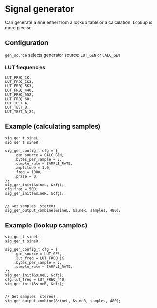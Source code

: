 # Signal generator

Can generate a sine either from a lookup table or a calculation. Lookup is more precise.

## Configuration
`gen_source` selects generator source: `LUT_GEN` or `CALC_GEN`



### LUT frequencies
    LUT_FREQ_1K,
    LUT_FREQ_1K3,
    LUT_FREQ_5K3,
    LUT_FREQ_440,
    LUT_FREQ_552,
    LUT_FREQ_60,
    LUT_TEST_A,
    LUT_TEST_B,
    LUT_TEST_A_24,


## Example (calculating samples)
```
sig_gen_t sineL;
sig_gen_t sineR;

sig_gen_config_t cfg = {
    .gen_source = CALC_GEN,
    .bytes_per_sample = 2,
    .sample_rate = SAMPLE_RATE,
    .amplitude = 1.0,
    .freq = 1000,
    .phase = 0,
};
sig_gen_init(&sineL, &cfg);
cfg.freq = 500;
sig_gen_init(&sineR, &cfg);


// Get samples (stereo)
sig_gen_output_combine(&sineL, &sineR, samples, 480);
```

## Example (lookup samples)
```
sig_gen_t sineL;
sig_gen_t sineR;

sig_gen_config_t cfg = {
    .gen_source = LUT_GEN,
    .lut_freq = LUT_FREQ_1K,
    .bytes_per_sample = 2,
    .sample_rate = SAMPLE_RATE,
};
sig_gen_init(&sineL, &cfg);
cfg.lut_freq = LUT_FREQ_440;
sig_gen_init(&sineR, &cfg);


// Get samples (stereo)
sig_gen_output_combine(&sineL, &sineR, samples, 480);
```
